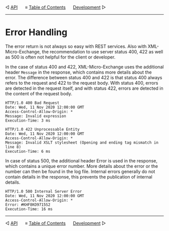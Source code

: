 &#9665; [API](api.md)
&nbsp;&nbsp;&nbsp;&nbsp; &#8801; [Table of Contents](README.md)
&nbsp;&nbsp;&nbsp;&nbsp; [Development](development.md) &#9655;
- - -

# Error Handling

The error return is not always so easy with REST services. Also with
XML-Micro-Exchange, the recommendation to use server status 400, 422 as well as
500 is often not helpful for the client or developer.

In the case of status 400 and 422, XML-Micro-Exchange uses the additional header
`Message` in the response, which contains more details about the error. The
difference between status 400 and 422 is that status 400 always refers to the
request and 422 to the request body. With status 400, errors are detected in the
request itself, and with status 422, errors are detected in the content of the
request body.

```
HTTP/1.0 400 Bad Request
Date: Wed, 11 Nov 2020 12:00:00 GMT
Access-Control-Allow-Origin: *
Message: Invalid expression
Execution-Time: 3 ms
```
```
HTTP/1.0 422 Unprocessable Entity
Date: Wed, 11 Nov 2020 12:00:00 GMT
Access-Control-Allow-Origin: *
Message: Invalid XSLT stylesheet (Opening and ending tag mismatch in line 8)
Execution-Time: 6 ms
```

In case of status 500, the additional header Error is used in the response,
which contains a unique error number. More details about the error or the number
can then be found in the log file. Internal errors generally do not contain
details in the response, this prevents the publication of internal details.

```
HTTP/1.0 500 Internal Server Error
Date: Wed, 11 Nov 2020 12:00:00 GMT
Access-Control-Allow-Origin: *
Error: #KHF8KO9715S2
Execution-Time: 16 ms
```



- - -
&#9665; [API](api.md)
&nbsp;&nbsp;&nbsp;&nbsp; &#8801; [Table of Contents](README.md)
&nbsp;&nbsp;&nbsp;&nbsp; [Development](development.md) &#9655;

